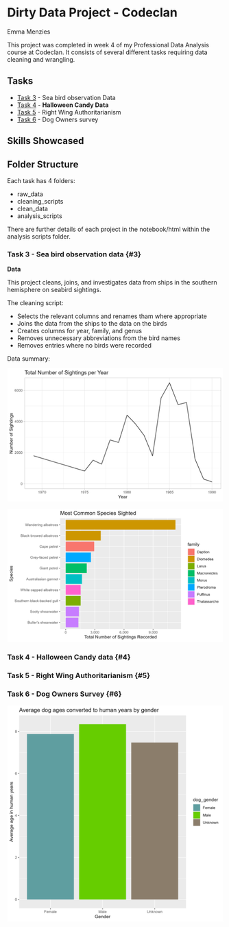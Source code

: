 # Dirty Data Project - Codeclan
Emma Menzies

This project was completed in week 4 of my Professional Data Analysis course at Codeclan.
It consists of several different tasks requiring data cleaning and wrangling. 

## Tasks

* [Task 3](#3) - Sea bird observation Data
* [Task 4](#4) - **Halloween Candy Data**
* [Task 5](#5) - Right Wing Authoritarianism
* [Task 6](#6) - Dog Owners survey

## Skills Showcased


## Folder Structure
Each task has 4 folders:

* raw_data
* cleaning_scripts
* clean_data
* analysis_scripts

There are further details of each project in the notebook/html within the analysis scripts folder.

### Task 3 - Sea bird observation data {#3}
**Data**

This project cleans, joins, and investigates data from ships in the southern hemisphere on seabird sightings.

The cleaning script:

* Selects the relevant columns and renames tham where appropriate
* Joins the data from the ships to the data on the birds
* Creates columns for year, family, and genus
* Removes unnecessary abbreviations from the bird names
* Removes entries where no birds were recorded

Data summary:

![](task_3\analysis_and_documentation\total_sighting.png)

![](task_3\analysis_and_documentation\most_common_species.png)


### Task 4 - Halloween Candy data {#4}


### Task 5 - Right Wing Authoritarianism {#5}


### Task 6 - Dog Owners Survey {#6}

![](task_6\analysis_script\dog_ages.png) 
 
 
